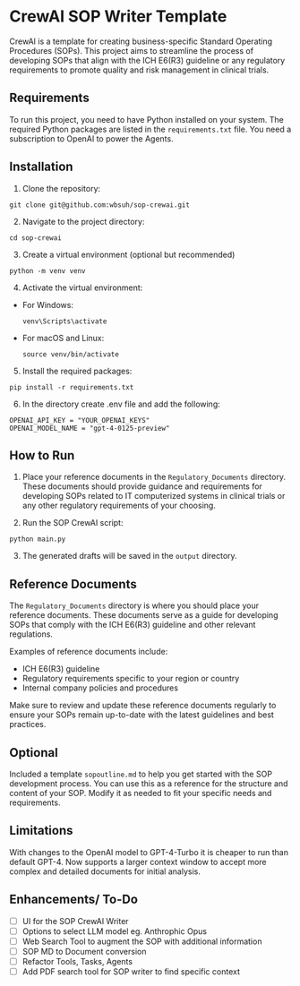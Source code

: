 # CrewAI SOP Writer Template 

CrewAI is a template for creating business-specific Standard Operating Procedures (SOPs). This project aims to streamline the process of developing SOPs that align with the ICH E6(R3) guideline or any regulatory requirements to promote quality and risk management in clinical trials. 

## Requirements

To run this project, you need to have Python installed on your system. The required Python packages are listed in the `requirements.txt` file. You need a subscription to OpenAI to power the Agents.

## Installation

1. Clone the repository:
```
git clone git@github.com:wbsuh/sop-crewai.git
```

2. Navigate to the project directory:
```
cd sop-crewai
```
3. Create a virtual environment (optional but recommended)
```
python -m venv venv

```
4. Activate the virtual environment:

- For Windows:
  ```
  venv\Scripts\activate
  ```
- For macOS and Linux:
  ```
  source venv/bin/activate
  ```

5. Install the required packages:
```
pip install -r requirements.txt
```
6. In the directory create .env file and add the following:
```
OPENAI_API_KEY = "YOUR_OPENAI_KEYS"
OPENAI_MODEL_NAME = "gpt-4-0125-preview"
```

## How to Run 

1. Place your reference documents in the `Regulatory_Documents` directory. These documents should provide guidance and requirements for developing SOPs related to IT computerized systems in clinical trials or any other regulatory requirements of your choosing.

2. Run the SOP CrewAI script:
```
python main.py
```

3. The generated drafts will be saved in the `output` directory.

## Reference Documents

The `Regulatory_Documents` directory is where you should place your reference documents. These documents serve as a guide for developing SOPs that comply with the ICH E6(R3) guideline and other relevant regulations.

Examples of reference documents include:
- ICH E6(R3) guideline
- Regulatory requirements specific to your region or country
- Internal company policies and procedures

Make sure to review and update these reference documents regularly to ensure your SOPs remain up-to-date with the latest guidelines and best practices.

## Optional 
Included a template `sopoutline.md` to help you get started with the SOP development process. You can use this as a reference for the structure and content of your SOP. Modify it as needed to fit your specific needs and requirements.

## Limitations
With changes to the OpenAI model to GPT-4-Turbo it is cheaper to run than default GPT-4. Now supports a larger context window to accept more complex and detailed documents for initial analysis.

## Enhancements/ To-Do
- [ ] UI for the SOP CrewAI Writer
- [ ] Options to select LLM model eg. Anthrophic Opus
- [ ] Web Search Tool to augment the SOP with additional information
- [ ] SOP MD to Document conversion 
- [ ] Refactor Tools, Tasks, Agents
- [ ] Add PDF search tool for SOP writer to find specific context